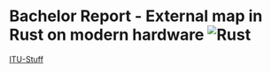 # Bachelor Report - External map in Rust on modern hardware ![Rust](https://github.com/DagBAndersen/Rust-Memory-Map/workflows/Rust/badge.svg)



[ITU-Stuff](ITU-stuff/FormalInformation.md)